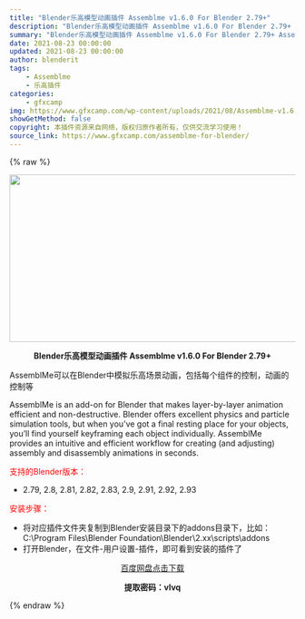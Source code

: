 ```yaml
---
title: "Blender乐高模型动画插件 Assemblme v1.6.0 For Blender 2.79+"
description: "Blender乐高模型动画插件 Assemblme v1.6.0 For Blender 2.79+ AssemblMe可以在Blender中模拟乐高场景动画，包括每个组件的控制，动画的控制等 Ass..."
summary: "Blender乐高模型动画插件 Assemblme v1.6.0 For Blender 2.79+ AssemblMe可以在Blender中模拟乐高场景动画，包括每个组件的控制，动画的控制等 Ass..."
date: 2021-08-23 00:00:00
updated: 2021-08-23 00:00:00
author: blenderit
tags: 
    - Assemblme
    - 乐高插件
categories:
    - gfxcamp
img: https://www.gfxcamp.com/wp-content/uploads/2021/08/Assemblme-v1.6.0-For-Blender-2.79.jpg
showGetMethod: false
copyright: 本插件资源来自网络，版权归原作者所有，仅供交流学习使用！
source_link: https://www.gfxcamp.com/assemblme-for-blender/
---
```


{% raw %}
<div><p><img decoding="async" class="aligncenter size-full wp-image-97450" src="https://www.gfxcamp.com/wp-content/uploads/2021/08/Assemblme-v1.6.0-For-Blender-2.79.jpg" data-src="https://www.gfxcamp.com/wp-content/uploads/2021/08/Assemblme-v1.6.0-For-Blender-2.79.jpg" alt="" width="590" height="295" data-srcset="https://www.gfxcamp.com/wp-content/uploads/2021/08/Assemblme-v1.6.0-For-Blender-2.79.jpg 590w, https://www.gfxcamp.com/wp-content/uploads/2021/08/Assemblme-v1.6.0-For-Blender-2.79-150x75.jpg 150w" data-sizes="(max-width: 590px) 100vw, 590px"></p><p style="text-align: center;"><strong>Blender乐高模型动画插件 Assemblme v1.6.0 For Blender 2.79+</strong></p><p>AssemblMe可以在Blender中模拟乐高场景动画，包括每个组件的控制，动画的控制等</p><p>AssemblMe is an add-on for Blender that makes layer-by-layer animation efficient and non-destructive. Blender offers excellent physics and particle simulation tools, but when you’ve got a final resting place for your objects, you’ll find yourself keyframing each object individually. AssemblMe provides an intuitive and efficient workflow for creating (and adjusting) assembly and disassembly animations in seconds.</p><p style="text-align: left;"><span style="color: #ff0000;">支持的Blender版本：</span></p><ul>
<li style="text-align: left;">2.79, 2.8, 2.81, 2.82, 2.83, 2.9, 2.91, 2.92, 2.93</li>
</ul><p style="text-align: left;"><span style="color: #ff0000;">安装步骤：</span></p><ul>
<li>将对应插件文件夹复制到Blender安装目录下的addons目录下，比如：C:\Program Files\Blender Foundation\Blender\2.xx\scripts\addons</li>
<li>打开Blender，在文件-用户设置-插件，即可看到安装的插件了</li>
</ul><p style="text-align: center;"><a class="maxbutton-3 maxbutton maxbutton-baidu" target="_blank" rel="noopener" href="https://pan.baidu.com/s/1EYn62LBlO5s-hCPI6c0ITQ"><span class="mb-text">百度网盘点击下载</span></a></p><p style="text-align: center;"><strong>提取密码：vlvq</strong></p></div>
<div style="display: none">gfxcamp</div>
{% endraw %}